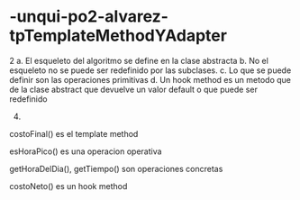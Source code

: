# -unqui-po2-alvarez-tpTemplateMethodYAdapter

2 
a. El esqueleto del algoritmo se define en la clase abstracta
b. No el esqueleto no se puede ser redefinido por las subclases.
c. Lo que se puede definir son las operaciones primitivas
d. Un hook method es un metodo que de la clase abstract que devuelve un valor default o que puede ser redefinido

4.
 costoFinal() es el template method
 
 esHoraPico() es una operacion operativa 
 
 getHoraDelDia(), getTiempo() son operaciones concretas
 
 costoNeto() es un hook method
 
 
